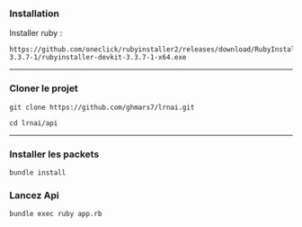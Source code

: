 
### Installation

Installer ruby :

```shell
https://github.com/oneclick/rubyinstaller2/releases/download/RubyInstaller-3.3.7-1/rubyinstaller-devkit-3.3.7-1-x64.exe
```
---
### Cloner le projet
````shell
git clone https://github.com/ghmars7/lrnai.git 
````
````shell
cd lrnai/api
````
---
### Installer les packets
````shell
bundle install
````
### Lancez Api
````shell
bundle exec ruby app.rb
````